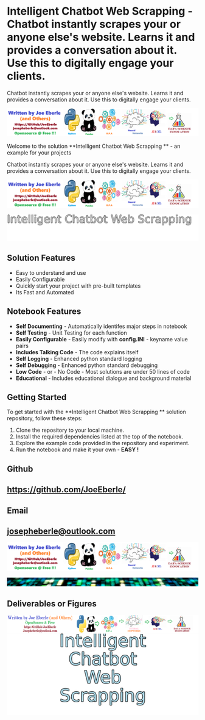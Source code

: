 
# Intelligent Chatbot Web Scrapping   - Chatbot instantly scrapes your or anyone else's website. Learns it and provides a conversation about it. Use this to digitally engage your clients.
Chatbot instantly scrapes your or anyone else's website. Learns it and provides a conversation about it. Use this to digitally engage your clients.

![Image image_filename](code.png)

Welcome to the solution **Intelligent Chatbot Web Scrapping  ** - an example for your projects

Chatbot instantly scrapes your or anyone else's website. Learns it and provides a conversation about it. Use this to digitally engage your clients.

![Image image_filename](sample.png)

![Image image_filename](solution_sign.png)

## Solution Features
- Easy to understand and use  
- Easily Configurable 
- Quickly start your project with pre-built templates
- Its Fast and Automated

## Notebook Features
- **Self Documenting** - Automatically identifes major steps in notebook 
- **Self Testing** - Unit Testing for each function
- **Easily Configurable** - Easily modify with **config.INI** - keyname value pairs
- **Includes Talking Code** - The code explains itself 
- **Self Logging** - Enhanced python standard logging   
- **Self Debugging** - Enhanced python standard debugging
- **Low Code** - or - No Code  - Most solutions are under 50 lines of code
- **Educational** - Includes educational dialogue and background material
    
## Getting Started
To get started with the **Intelligent Chatbot Web Scrapping  ** solution repository, follow these steps:
1. Clone the repository to your local machine.
2. Install the required dependencies listed at the top of the notebook.
3. Explore the example code provided in the repository and experiment.
4. Run the notebook and make it your own - **EASY !**
    

## Github    
## https://github.com/JoeEberle/ 

## Email 
## josepheberle@outlook.com 

    
![Developer](developer.png)

![Brand](brand.png)
    
## Deliverables or Figures
 ![additional_image](joe_logo.png)  <br>![additional_image](solution_stacked_sign.png)  <br>
    